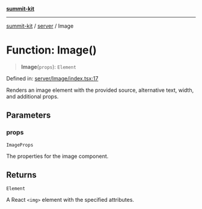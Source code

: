 [**summit-kit**](../../README.md)

***

[summit-kit](../../modules.md) / [server](../README.md) / Image

# Function: Image()

> **Image**(`props`): `Element`

Defined in: [server/Image/index.tsx:17](https://github.com/andrewgremlich/summit-kit/blob/83ca293511d499b2ad451ed0dabcf376bf6e5f0d/src/react/server/Image/index.tsx#L17)

Renders an image element with the provided source, alternative text, width, and additional props.

## Parameters

### props

`ImageProps`

The properties for the image component.

## Returns

`Element`

A React `<img>` element with the specified attributes.
